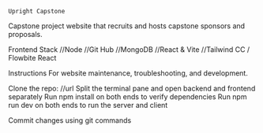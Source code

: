 `Upright Capstone`

Capstone project website that recruits and hosts capstone sponsors and proposals.

Frontend Stack
//Node
//Git Hub
//MongoDB
//React & Vite
//Tailwind CC / Flowbite React

Instructions
For website maintenance, troubleshooting, and development.

Clone the repo: //url
Split the terminal pane and open backend and frontend separately
Run npm install on both ends to verify dependencies
Run npm run dev on both ends to run the server and client

Commit changes using git commands


